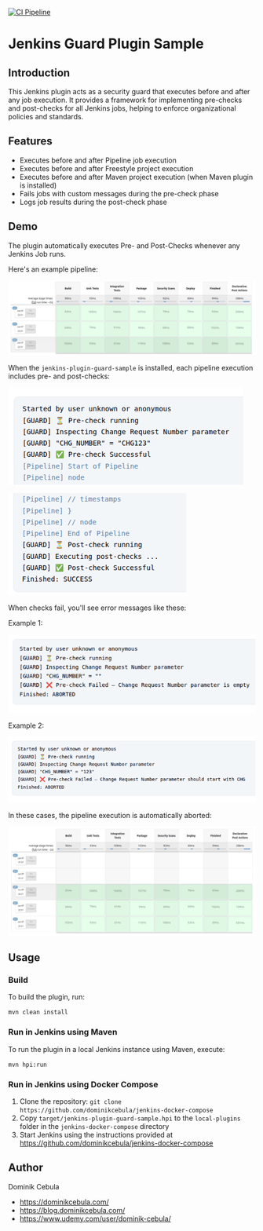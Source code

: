 [![CI Pipeline](https://github.com/dominikcebula/jenkins-plugin-guard-sample/actions/workflows/maven.yml/badge.svg)](https://github.com/dominikcebula/jenkins-plugin-guard-sample/actions/workflows/maven.yml)

# Jenkins Guard Plugin Sample

## Introduction

This Jenkins plugin acts as a security guard that executes before and after any job execution. It provides a framework
for implementing
pre-checks and post-checks for all Jenkins jobs, helping to enforce organizational policies and standards.

## Features

- Executes before and after Pipeline job execution
- Executes before and after Freestyle project execution
- Executes before and after Maven project execution (when Maven plugin is installed)
- Fails jobs with custom messages during the pre-check phase
- Logs job results during the post-check phase

## Demo

The plugin automatically executes Pre- and Post-Checks whenever any Jenkins Job runs.

Here's an example pipeline:

![pipeline.png](docs/pipeline.png)

When the `jenkins-plugin-guard-sample` is installed, each pipeline execution includes pre- and post-checks:

![pre_and_post_checks_success.png](docs/pre_and_post_checks_success01.png)

![pre_and_post_checks_success02.png](docs/pre_and_post_checks_success02.png)

When checks fail, you'll see error messages like these:

Example 1:

![check_failed_01.png](docs/check_failed_01.png)

Example 2:

![check_failed_02.png](docs/check_failed_02.png)

In these cases, the pipeline execution is automatically aborted:

![pre_and_post_checks_failed.png](docs/pre_and_post_checks_failed.png)

## Usage

### Build

To build the plugin, run:

```shell
mvn clean install
```

### Run in Jenkins using Maven

To run the plugin in a local Jenkins instance using Maven, execute:

```shell
mvn hpi:run
```

### Run in Jenkins using Docker Compose

1. Clone the repository: `git clone https://github.com/dominikcebula/jenkins-docker-compose`
2. Copy `target/jenkins-plugin-guard-sample.hpi` to the `local-plugins` folder in the `jenkins-docker-compose` directory
3. Start Jenkins using the instructions provided at https://github.com/dominikcebula/jenkins-docker-compose

## Author

Dominik Cebula

* https://dominikcebula.com/
* https://blog.dominikcebula.com/
* https://www.udemy.com/user/dominik-cebula/
